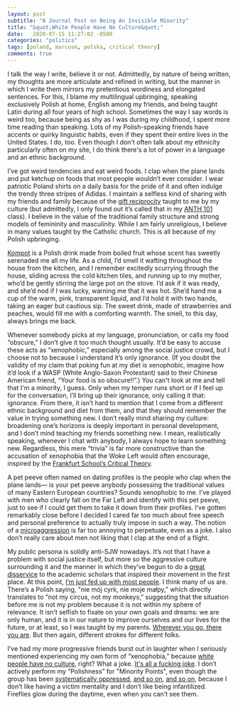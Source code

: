 ```yaml
---
layout: post
subtitle: "A Journal Post on Being An Invisible Minority"
title: "&quot;White People Have No Culture&quot;"
date:   2020-07-15 11:27:02 -0500
categories: "politics"
tags: [poland, marcuse, polska, critical theory]
comments: true
---
```

I talk the way I write, believe it or not. Admittedly, by nature of being written, my thoughts are more articulate and refined in writing, but the manner in which I write them mirrors my pretentious wordiness and elongated sentences. For this, I blame my multilingual upbringing, speaking exclusively Polish at home, English among my friends, and being taught Latin during all four years of high school. Sometimes the way I say words is weird too, because being as shy as I was during my childhood, I spent more time reading than speaking. Lots of my Polish-speaking friends have accents or quirky linguistic habits, even if they spent their entire lives in the United States. I do, too. Even though I don't often talk about my ethnicity particularly often on my site, I do think there's a lot of power in a language and an ethnic background.<!-- more -->

I’ve got weird tendencies and eat weird foods. I clap when the plane lands and put ketchup on foods that most people wouldn’t ever consider. I wear patriotic Poland shirts on a daily basis for the pride of it and often indulge the trendy three stripes of Adidas. I maintain a selfless kind of sharing with my friends and family because of the <a href="https://en.wikipedia.org/wiki/Reciprocity_(cultural_anthropology)" target="_blank">gift reciprocity</a> taught to me by my culture (but admittedly, I only found out it’s called that in my <a href="https://catalog.williams.edu/ANTH/detail/?strm=1201&cn=101&crsid=010299" target="_blank">ANTH 101</a> class). I believe in the value of the traditional family structure and strong models of femininity and masculinity. While I am fairly unreligious, I believe in many values taught by the Catholic church. This is all because of my Polish upbringing.

<a href="https://en.wikipedia.org/wiki/Kompot" target="_blank">Kompot</a> is a Polish drink made from boiled fruit whose scent has sweetly serenaded me all my life. As a child, I’d smell it wafting throughout the house from the kitchen, and I remember excitedly scurrying through the house, sliding across the cold kitchen tiles, and running up to my mother, who’d be gently stirring the large pot on the stove. I’d ask if it was ready, and she’d nod if I was lucky, warning me that it was hot. She’d hand me a cup of the warm, pink, transparent liquid, and I’d hold it with two hands, taking an eager but cautious sip. The sweet drink, made of strawberries and peaches, would fill me with a comforting warmth. The smell, to this day, always brings me back.

Whenever somebody picks at my language, pronunciation, or calls my food “obscure,” I don’t give it too much thought usually. It’d be easy to accuse these acts as “xenophobic,” especially among the social justice crowd, but I choose not to because I understand it’s only ignorance. (If you doubt the validity of my claim that poking fun at my diet is xenophobic, imagine how it’d look if a WASP (White Anglo-Saxon Protestant) said to their Chinese American friend, “Your food is so obscure!!”.) You can't look at me and tell that I'm a minority, I guess. Only when my temper runs short or if I feel up for the conversation, I’ll bring up their ignorance, only calling it that: ignorance. From there, it isn’t hard to mention that I come from a different ethnic background and diet from them, and that they should remember the value in trying something new. I don’t really mind sharing my culture: broadening one’s horizons is deeply important in personal development, and I don’t mind teaching my friends something new. I mean, realistically speaking, whenever I chat with anybody, I always hope to learn something new. Regardless, this mere “trivia” is far more constructive than the accusation of xenophobia that the Woke Left would often encourage, inspired by the <a href="https://financialpost.com/opinion/apocalyptic-science-how-the-west-is-destroying-itself" target="_blank">Frankfurt School’s Critical Theory</a>.

A pet peeve often named on dating profiles is the people who clap when the plane lands— is your pet peeve anybody possessing the traditional values of many Eastern European countries? Sounds xenophobic to me. I’ve played with men who clearly fall on the Far Left and identify with this pet peeve, just to see if I could get them to take it down from their profiles. I’ve gotten remarkably close before I decided I cared far too much about free speech and personal preference to actually truly impose in such a way. The notion of a <a href="https://www.theatlantic.com/politics/archive/2015/09/the-rise-of-victimhood-culture/404794/" target="_blank">microaggression</a> is far too annoying to perpetuate, even as a joke. I also don’t really care about men not liking that I clap at the end of a flight.

My public persona is solidly anti-SJW nowadays. It’s not that I have a problem with social justice itself, but more so the aggressive culture surrounding it and the manner in which they’ve begun to do a <a href="https://pages.gseis.ucla.edu/faculty/kellner/essays/newleftand1960s.pdf" target="_blank">great disservice</a> to the academic scholars that inspired their movement in the first place. At this point, <a href="https://en.wikipedia.org/wiki/Gadsden_flag" target="_blank">I’m just fed up with most people</a>. I think many of us are. There’s a Polish saying, "nie mój cyrk, nie moje małpy,” which directly translates to “not my circus, not my monkeys,” suggesting that the situation before me is not my problem because it is not within my sphere of relevance. It isn’t selfish to fixate on your own goals and dreams: we are only human, and it is in our nature to improve ourselves and our lives for the future, or at least, so I was taught by my parents. <a href="{{ base.url }}/contact/2020/06/09/mottos/" target="_blank">Wherever you go, there you are</a>. But then again, different strokes for different folks.

I’ve had my more progressive friends burst out in laughter when I seriously mentioned experiencing my own form of “xenophobia,” because <a href="https://knowyourmeme.com/memes/white-people-have-no-culture" target="_blank">white people have no culture</a>, right? What a joke. <a href="https://nmaahc.si.edu/sites/default/files/styles/image_caption/public/images/captioned/whiteculture_info_1.png?itok=tO7RMVFi" target="_blank">It's all a fucking joke</a>. I don’t actively perform my “Polishness” for "Minority Points", even though the group has been <a href="https://en.wikipedia.org/wiki/Anti-Polish_sentiment" target="_blank">systematically oppressed</a>, <a href="https://www.tandfonline.com/doi/full/10.1080/1369183X.2018.1451308" target="_blank">and so on</a>, <a href="https://www.youtube.com/watch?v=B0c2LjKdqqw" target="_blank">and so on</a>, because I don’t like having a victim mentality and I don’t like being infantilized. Fireflies glow during the daytime, even when you can’t see them.
